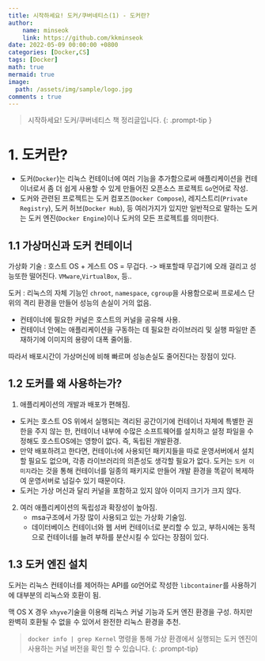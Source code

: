 ```yaml
---
title: 시작하세요! 도커/쿠버네티스(1) - 도커란?
author: 
    name: minseok
    link: https://github.com/kkminseok
date: 2022-05-09 00:00:00 +0800
categories: [Docker,CS]
tags: [Docker]
math: true
mermaid: true
image: 
  path: /assets/img/sample/logo.jpg
comments : true
---
```


> 시작하세요! 도커/쿠버네티스 책 정리글입니다.
{: .prompt-tip }

# 1. 도커란?

- 도커(`Docker`)는 리눅스 컨테이너에 여러 기능을 추가함으로써 애플리케이션을 컨테이너로서 좀 더 쉽게 사용할 수 있게 만들어진 오픈소스 프로젝트 `Go`언어로 작성.
- 도커와 관련된 프로젝트는 도커 컴포즈(`Docker Compose`), 레지스트리(`Private Registry`), 도커 허브(`Docker Hub`), 등 여러가지가 있지만 일반적으로 말하는 도커는 도커 엔진(`Docker Engine`)이나 도커의 모든 프로젝트를 의미한다.

## 1.1 가상머신과 도커 컨테이너

가상화 기술 : 호스트 OS + 게스트 OS = 무겁다. -> 배포할때 무겁기에 오래 걸리고 성능또한 떨어진다. `VMware`,`VirtualBox`, 등..

도커 : 리눅스의 자체 기능인 `chroot`, `namespace`, `cgroup`을 사용함으로써 프로세스 단위의 격리 환경을 만들어 성능의 손실이 거의 없음.  
- 컨테이너에 필요한 커널은 호스트의 커널을 공유해 사용.
- 컨테이너 안에는 애플리케이션을 구동하는 데 필요한 라이브러리 및 실행 파일만 존재하기에 이미지의 용량이 대폭 줄어듦.

따라서 배포시간이 가상머신에 비해 빠르며 성능손실도 줄어진다는 장점이 있다.

## 1.2 도커를 왜 사용하는가?

1. 애플리케이션의 개발과 배포가 편해짐.
  - 도커는 호스트 OS 위에서 실행되는 격리된 공간이기에 컨테이너 자체에 특별한 권한을 주지 않는 한, 컨테이너 내부에 수많은 소프트웨어를 설치하고 설정 파일을 수정해도 호스트OS에는 영향이 없다. 즉, 독립된 개발환경.
  - 만약 배포하려고 한다면, 컨테이너에 사용되던 패키지들을 따로 운영서버에서 설치할 필요도 없으며, 각종 라이브러리의 의존성도 생각할 필요가 없다. 도커는 `도커 이미지`라는 것을 통해 컨테이너를 일종의 패키지로 만들어 개발 환경을 똑같이 복제하여 운영서버로 넘길수 있기 때문이다.
  - 도커는 가상 머신과 달리 커널을 포함하고 있지 않아 이미지 크기가 크지 않다.
  
2. 여러 애플리케이션의 독립성과 확장성이 높아짐.
   - msa구조에서 가장 많이 사용되고 있는 가상화 기술임.
   - 데이터베이스 컨테이너와 웹 서버 컨테이너로 분리할 수 있고, 부하시에는 동적으로 컨테이너를 늘려 부하를 분산시킬 수 있다는 장점이 있다.

## 1.3 도커 엔진 설치

도커는 리눅스 컨테이너를 제어하는 API를 `GO`언어로 작성한 `libcontainer`를 사용하기에 대부분의 리눅스와 호환이 됨.

맥 OS X 경우 `xhyve`기술을 이용해 리눅스 커널 기능과 도커 엔진 환경을 구성. 하지만 완벽히 호환될 수 없을 수 있어서 완전한 리눅스 환경을 추천.

> `docker info | grep Kernel` 명령을 통해 가상 환경에서 실행되는 도커 엔진이 사용하는 커널 버전을 확인 할 수 있습니다.
{: .prompt-tip}

